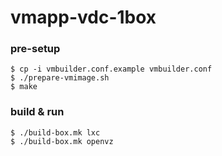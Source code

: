 vmapp-vdc-1box
==============

### pre-setup

    $ cp -i vmbuilder.conf.example vmbuilder.conf
    $ ./prepare-vmimage.sh
    $ make

### build & run

    $ ./build-box.mk lxc
    $ ./build-box.mk openvz
